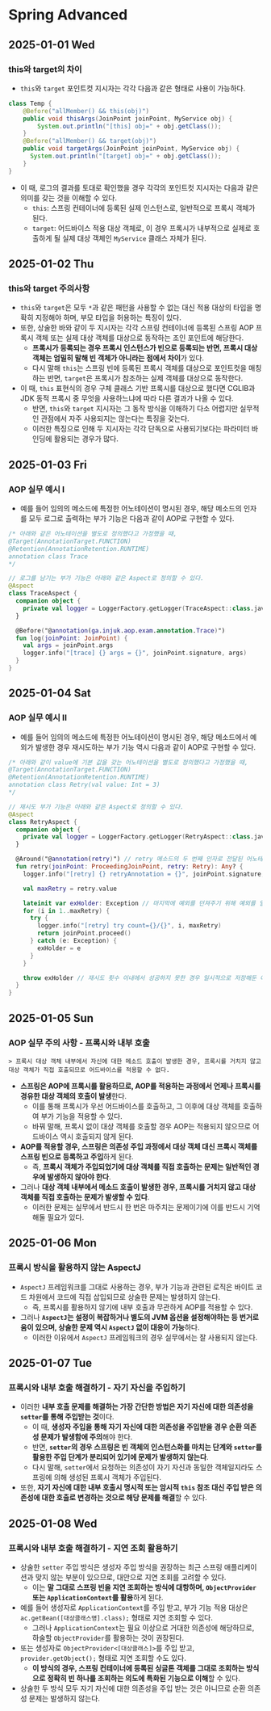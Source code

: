 # Spring Advanced
## 2025-01-01 Wed
### this와 target의 차이
* `this`와 `target` 포인트컷 지시자는 각각 다음과 같은 형태로 사용이 가능하다.
```java
class Temp {
    @Before("allMember() && this(obj)")
    public void thisArgs(JoinPoint joinPoint, MyService obj) {
        System.out.println("[this] obj=" + obj.getClass());
    }
    @Before("allMember() && target(obj)")
    public void targetArgs(JoinPoint joinPoint, MyService obj) {
      System.out.println("[target] obj=" + obj.getClass());
    }    
}
```
* 이 때, 로그의 결과를 토대로 확인했을 경우 각각의 포인트컷 지시자는 다음과 같은 의미를 갖는 것을 이해할 수 있다.
  * `this`: 스프링 컨테이너에 등록된 실제 인스턴스로, 일반적으로 프록시 객체가 된다.
  * `target`: 어드바이스 적용 대상 객체로, 이 경우 프록시가 내부적으로 실제로 호출하게 될 실제 대상 객체인 `MyService` 클래스 자체가 된다.

## 2025-01-02 Thu
### this와 target 주의사항
* `this`와 `target`은 모두 `*`과 같은 패턴을 사용할 수 없는 대신 적용 대상의 타입을 명확히 지정해야 하며, 부모 타입을 허용하는 특징이 있다.
* 또한, 상술한 바와 같이 두 지시자는 각각 스프링 컨테이너에 등록된 스프링 AOP 프록시 객체 또는 실제 대상 객체를 대상으로 동작하는 조인 포인트에 해당한다.
  * **프록시가 등록되는 경우 프록시 인스턴스가 빈으로 등록되는 반면, 프록시 대상 객체는 엄밀히 말해 빈 객체가 아니라는 점에서 차이**가 있다.
  * 다시 말해 `this`는 스프링 빈에 등록된 프록시 객체를 대상으로 포인트컷을 매칭하는 반면, `target`은 프록시가 참조하는 실제 객체를 대상으로 동작한다.
* 이 때, `this` 표현식의 경우 구체 클래스 기반 프록시를 대상으로 했다면 CGLIB과 JDK 동적 프록시 중 무엇을 사용하느냐에 따라 다른 결과가 나올 수 있다.
  * 반면, `this`와 `target` 지시자는 그 동작 방식을 이해하기 다소 어렵지만 실무적인 관점에서 자주 사용되지는 않는다는 특징을 갖는다.
  * 이러한 특징으로 인해 두 지시자는 각각 단독으로 사용되기보다는 파라미터 바인딩에 활용되는 경우가 많다.

## 2025-01-03 Fri
### AOP 실무 예시 I
* 예를 들어 임의의 메소드에 특정한 어노테이션이 명시된 경우, 해당 메소드의 인자를 모두 로그로 출력하는 부가 기능은 다음과 같이 AOP로 구현할 수 있다.
```kotlin
/* 아래와 같은 어노테이션을 별도로 정의했다고 가정했을 때,
@Target(AnnotationTarget.FUNCTION)
@Retention(AnnotationRetention.RUNTIME)
annotation class Trace
*/

// 로그를 남기는 부가 기능은 아래와 같은 Aspect로 정의할 수 있다.
@Aspect
class TraceAspect {
  companion object {
    private val logger = LoggerFactory.getLogger(TraceAspect::class.java)
  }

  @Before("@annotation(ga.injuk.aop.exam.annotation.Trace)")
  fun log(joinPoint: JoinPoint) {
    val args = joinPoint.args
    logger.info("[trace] {} args = {}", joinPoint.signature, args)
  }
}
```

## 2025-01-04 Sat
### AOP 실무 예시 II
* 예를 들어 임의의 메소드에 특정한 어노테이션이 명시된 경우, 해당 메소드에서 예외가 발생한 경우 재시도하는 부가 기능 역시 다음과 같이 AOP로 구현할 수 있다.
```kotlin
/* 아래와 같이 value에 기본 값을 갖는 어노테이션을 별도로 정의했다고 가정했을 때,
@Target(AnnotationTarget.FUNCTION)
@Retention(AnnotationRetention.RUNTIME)
annotation class Retry(val value: Int = 3)
*/

// 재시도 부가 기능은 아래와 같은 Aspect로 정의할 수 있다.
@Aspect
class RetryAspect {
  companion object {
    private val logger = LoggerFactory.getLogger(RetryAspect::class.java)
  }

  @Around("@annotation(retry)") // retry 메소드의 두 번째 인자로 전달된 어노테이션 인자를 @Around 어노테이션에 활용한다.
  fun retry(joinPoint: ProceedingJoinPoint, retry: Retry): Any? {
    logger.info("[retry] {} retryAnnotation = {}", joinPoint.signature, retry)

    val maxRetry = retry.value

    lateinit var exHolder: Exception // 마지막에 예외를 던져주기 위해 예외를 일시적으로 저장하는 exHolder를 사용한다.
    for (i in 1..maxRetry) {
      try {
        logger.info("[retry] try count={}/{}", i, maxRetry)
        return joinPoint.proceed()
      } catch (e: Exception) {
        exHolder = e
      }
    }

    throw exHolder // 재시도 횟수 이내에서 성공하지 못한 경우 일시적으로 저장해둔 예외를 던진다.
  }
}
```

## 2025-01-05 Sun
### AOP 실무 주의 사항 - 프록시와 내부 호출
```
> 프록시 대상 객체 내부에서 자신에 대한 메소드 호출이 발생한 경우, 프록시를 거치지 않고 대상 객체가 직접 호출되므로 어드바이스를 적용할 수 없다.
```
* **스프링은 AOP에 프록시를 활용하므로, AOP를 적용하는 과정에서 언제나 프록시를 경유한 대상 객체의 호출이 발생**한다.
  * 이를 통해 프록시가 우선 어드바이스를 호출하고, 그 이후에 대상 객체를 호출하여 부가 기능을 적용할 수 있다.
  * 바꿔 말해, 프록시 없이 대상 객체를 호출할 경우 AOP는 적용되지 않으므로 어드바이스 역시 호출되지 않게 된다.
* **AOP를 적용할 경우, 스프링은 의존성 주입 과정에서 대상 객체 대신 프록시 객체를 스프링 빈으로 등록하고 주입**하게 된다.
  * 즉, **프록시 객체가 주입되었기에 대상 객체를 직접 호출하는 문제는 일반적인 경우에 발생하지 않아야 한다**.
* 그러나 **대상 객체 내부에서 메소드 호출이 발생한 경우, 프록시를 거치지 않고 대상 객체를 직접 호출하는 문제가 발생할 수 있다**.
  * 이러한 문제는 실무에서 반드시 한 번은 마주치는 문제이기에 이를 반드시 기억해둘 필요가 있다.

## 2025-01-06 Mon
### 프록시 방식을 활용하지 않는 AspectJ
* `AspectJ` 프레임워크를 그대로 사용하는 경우, 부가 기능과 관련된 로직은 바이트 코드 차원에서 코드에 직접 삽입되므로 상술한 문제는 발생하지 않는다.
  * 즉, 프록시를 활용하지 않기에 내부 호출과 무관하게 AOP를 적용할 수 있다.
* 그러나 **`AspectJ`는 설정이 복잡하거나 별도의 JVM 옵션을 설정해야하는 등 번거로움이 있으며, 상술한 문제 역시 `AspectJ` 없이 대응이 가능**하다.
  * 이러한 이유에서 `AspectJ` 프레임워크의 경우 실무에서는 잘 사용되지 않는다.

## 2025-01-07 Tue
### 프록시와 내부 호출 해결하기 - 자기 자신을 주입하기
* 이러한 **내부 호출 문제를 해결하는 가장 간단한 방법은 자기 자신에 대한 의존성을 `setter`를 통해 주입받는 것**이다.
  * 이 때, **생성자 주입을 통해 자기 자신에 대한 의존성을 주입받을 경우 순환 의존성 문제가 발생함에 주의**해야 한다.
  * 반면, **`setter`의 경우 스프링은 빈 객체의 인스턴스화를 마치는 단계와 `setter`를 활용한 주입 단계가 분리되어 있기에 문제가 발생하지 않는다**.
  * 다시 말해, `setter`에서 요청하는 의존성이 자기 자신과 동일한 객체일지라도 스프링에 의해 생성된 프록시 객체가 주입된다.
* 또한, **자기 자신에 대한 내부 호출시 명시적 또는 암시적 `this` 참조 대신 주입 받은 의존성에 대한 호출로 변경하는 것으로 해당 문제를 해결**할 수 있다.

## 2025-01-08 Wed
### 프록시와 내부 호출 해결하기 - 지연 조회 활용하기
* 상술한 `setter` 주입 방식은 생성자 주입 방식을 권장하는 최근 스프링 애플리케이션과 맞지 않는 부분이 있으므로, 대안으로 지연 조회를 고려할 수 있다.
  * 이는 **말 그대로 스프링 빈을 지연 조회하는 방식에 대항하며, `ObjectProvider` 또는 `ApplicationContext`를 활용**하게 된다.
* 예를 들어 생성자로 `ApplicationContext`를 주입 받고, 부가 기능 적용 대상은 `ac.getBean([대상클래스명].class);` 형태로 지연 조회할 수 있다.
  * 그러나 `ApplicationContext`는 필요 이상으로 거대한 의존성에 해당하므로, 하술할 `ObjectProvider`를 활용하는 것이 권장된다.
* 또는 생성자로 `ObjectProvider<[대상클래스]>`를 주입 받고, `provider.getObject();` 형태로 지연 조회할 수도 있다.
  * **이 방식의 경우, 스프링 컨테이너에 등록된 싱글톤 객체를 그대로 조회하는 방식으로 정확히 빈 하나를 조회하는 의도에 특화된 기능으로 이해**할 수 있다.
* 상술한 두 방식 모두 자기 자신에 대한 의존성을 주입 받는 것은 아니므로 순환 의존성 문제는 발생하지 않는다.